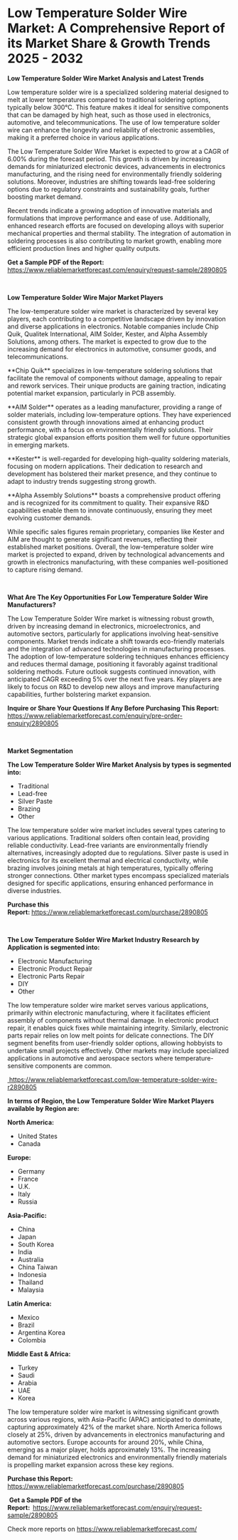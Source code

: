 <p><h1>Low Temperature Solder Wire Market: A Comprehensive Report of its Market Share & Growth Trends 2025 - 2032</h1></p><p><strong>Low Temperature Solder Wire Market Analysis and Latest Trends</strong></p>
<p><p>Low temperature solder wire is a specialized soldering material designed to melt at lower temperatures compared to traditional soldering options, typically below 300°C. This feature makes it ideal for sensitive components that can be damaged by high heat, such as those used in electronics, automotive, and telecommunications. The use of low temperature solder wire can enhance the longevity and reliability of electronic assemblies, making it a preferred choice in various applications.</p><p>The Low Temperature Solder Wire Market is expected to grow at a CAGR of 6.00% during the forecast period. This growth is driven by increasing demands for miniaturized electronic devices, advancements in electronics manufacturing, and the rising need for environmentally friendly soldering solutions. Moreover, industries are shifting towards lead-free soldering options due to regulatory constraints and sustainability goals, further boosting market demand. </p><p>Recent trends indicate a growing adoption of innovative materials and formulations that improve performance and ease of use. Additionally, enhanced research efforts are focused on developing alloys with superior mechanical properties and thermal stability. The integration of automation in soldering processes is also contributing to market growth, enabling more efficient production lines and higher quality outputs.</p></p>
<p><strong>Get a Sample PDF of the Report:&nbsp;</strong> <a href="https://www.reliablemarketforecast.com/enquiry/request-sample/2890805?utm_campaign=2633&utm_medium=2&utm_source=Github&utm_content=ia&utm_term=14032025&utm_id=low-temperature-solder-wire">https://www.reliablemarketforecast.com/enquiry/request-sample/2890805</a></p>
<p>&nbsp;</p>
<p><strong>Low Temperature Solder Wire Major Market Players</strong></p>
<p><p>The low-temperature solder wire market is characterized by several key players, each contributing to a competitive landscape driven by innovation and diverse applications in electronics. Notable companies include Chip Quik, Qualitek International, AIM Solder, Kester, and Alpha Assembly Solutions, among others. The market is expected to grow due to the increasing demand for electronics in automotive, consumer goods, and telecommunications.</p><p>**Chip Quik** specializes in low-temperature soldering solutions that facilitate the removal of components without damage, appealing to repair and rework services. Their unique products are gaining traction, indicating potential market expansion, particularly in PCB assembly.</p><p>**AIM Solder** operates as a leading manufacturer, providing a range of solder materials, including low-temperature options. They have experienced consistent growth through innovations aimed at enhancing product performance, with a focus on environmentally friendly solutions. Their strategic global expansion efforts position them well for future opportunities in emerging markets.</p><p>**Kester** is well-regarded for developing high-quality soldering materials, focusing on modern applications. Their dedication to research and development has bolstered their market presence, and they continue to adapt to industry trends suggesting strong growth.</p><p>**Alpha Assembly Solutions** boasts a comprehensive product offering and is recognized for its commitment to quality. Their expansive R&D capabilities enable them to innovate continuously, ensuring they meet evolving customer demands.</p><p>While specific sales figures remain proprietary, companies like Kester and AIM are thought to generate significant revenues, reflecting their established market positions. Overall, the low-temperature solder wire market is projected to expand, driven by technological advancements and growth in electronics manufacturing, with these companies well-positioned to capture rising demand.</p></p>
<p>&nbsp;</p>
<p><strong>What Are The Key Opportunities For Low Temperature Solder Wire Manufacturers?</strong></p>
<p><p>The Low Temperature Solder Wire market is witnessing robust growth, driven by increasing demand in electronics, microelectronics, and automotive sectors, particularly for applications involving heat-sensitive components. Market trends indicate a shift towards eco-friendly materials and the integration of advanced technologies in manufacturing processes. The adoption of low-temperature soldering techniques enhances efficiency and reduces thermal damage, positioning it favorably against traditional soldering methods. Future outlook suggests continued innovation, with anticipated CAGR exceeding 5% over the next five years. Key players are likely to focus on R&D to develop new alloys and improve manufacturing capabilities, further bolstering market expansion.</p></p>
<p><strong>Inquire or Share Your Questions If Any Before Purchasing This Report:</strong> <a href="https://www.reliablemarketforecast.com/enquiry/pre-order-enquiry/2890805?utm_campaign=2633&utm_medium=2&utm_source=Github&utm_content=ia&utm_term=14032025&utm_id=low-temperature-solder-wire">https://www.reliablemarketforecast.com/enquiry/pre-order-enquiry/2890805</a></p>
<p>&nbsp;</p>
<p><strong>Market Segmentation</strong></p>
<p><strong>The Low Temperature Solder Wire Market Analysis by types is segmented into:</strong></p>
<p><ul><li>Traditional</li><li>Lead-free</li><li>Silver Paste</li><li>Brazing</li><li>Other</li></ul></p>
<p><p>The low temperature solder wire market includes several types catering to various applications. Traditional solders often contain lead, providing reliable conductivity. Lead-free variants are environmentally friendly alternatives, increasingly adopted due to regulations. Silver paste is used in electronics for its excellent thermal and electrical conductivity, while brazing involves joining metals at high temperatures, typically offering stronger connections. Other market types encompass specialized materials designed for specific applications, ensuring enhanced performance in diverse industries.</p></p>
<p><strong>Purchase this Report:&nbsp;</strong><a href="https://www.reliablemarketforecast.com/purchase/2890805?utm_campaign=2633&utm_medium=2&utm_source=Github&utm_content=ia&utm_term=14032025&utm_id=low-temperature-solder-wire">https://www.reliablemarketforecast.com/purchase/2890805</a></p>
<p>&nbsp;</p>
<p><strong>The Low Temperature Solder Wire Market Industry Research by Application is segmented into:</strong></p>
<p><ul><li>Electronic Manufacturing</li><li>Electronic Product Repair</li><li>Electronic Parts Repair</li><li>DIY</li><li>Other</li></ul></p>
<p><p>The low temperature solder wire market serves various applications, primarily within electronic manufacturing, where it facilitates efficient assembly of components without thermal damage. In electronic product repair, it enables quick fixes while maintaining integrity. Similarly, electronic parts repair relies on low melt points for delicate connections. The DIY segment benefits from user-friendly solder options, allowing hobbyists to undertake small projects effectively. Other markets may include specialized applications in automotive and aerospace sectors where temperature-sensitive components are common.</p></p>
<p><a href="https://www.reliablemarketforecast.com/low-temperature-solder-wire-r2890805?utm_campaign=2633&utm_medium=2&utm_source=Github&utm_content=ia&utm_term=14032025&utm_id=low-temperature-solder-wire">&nbsp;https://www.reliablemarketforecast.com/low-temperature-solder-wire-r2890805</a></p>
<p><strong>In terms of Region, the Low Temperature Solder Wire Market Players available by Region are:</strong></p>
<p>
    <p> <strong> North America: </strong>
        <ul>
            <li>United States</li>
            <li>Canada</li>
        </ul>
        </p> 
    <p> <strong> Europe: </strong>
        <ul>
            <li>Germany</li>
            <li>France</li>
            <li>U.K.</li>
            <li>Italy</li>
            <li>Russia</li>
        </ul>
        </p> 
    <p> <strong> Asia-Pacific: </strong>
        <ul>
            <li>China</li>
            <li>Japan</li>
            <li>South Korea</li>
            <li>India</li>
            <li>Australia</li>
            <li>China Taiwan</li>
            <li>Indonesia</li>
            <li>Thailand</li>
            <li>Malaysia</li>
        </ul>
        </p> 
    <p> <strong> Latin America: </strong>
        <ul>
            <li>Mexico</li>
            <li>Brazil</li>
            <li>Argentina Korea</li>
            <li>Colombia</li>
        </ul>
        </p> 
    <p> <strong> Middle East & Africa: </strong>
        <ul>
            <li>Turkey</li>
            <li>Saudi</li>
            <li>Arabia</li>
            <li>UAE</li>
            <li>Korea</li>
        </ul>
    </p>
    </p>
<p><p>The low temperature solder wire market is witnessing significant growth across various regions, with Asia-Pacific (APAC) anticipated to dominate, capturing approximately 42% of the market share. North America follows closely at 25%, driven by advancements in electronics manufacturing and automotive sectors. Europe accounts for around 20%, while China, emerging as a major player, holds approximately 13%. The increasing demand for miniaturized electronics and environmentally friendly materials is propelling market expansion across these key regions.</p></p>
<p><strong>Purchase this Report: </strong><a href="https://www.reliablemarketforecast.com/purchase/2890805?utm_campaign=2633&utm_medium=2&utm_source=Github&utm_content=ia&utm_term=14032025&utm_id=low-temperature-solder-wire">https://www.reliablemarketforecast.com/purchase/2890805</a></p>
<p>&nbsp;<strong>Get a Sample PDF of the Report:&nbsp;&nbsp;</strong><a href="https://www.reliablemarketforecast.com/enquiry/request-sample/2890805?utm_campaign=2633&utm_medium=2&utm_source=Github&utm_content=ia&utm_term=14032025&utm_id=low-temperature-solder-wire">https://www.reliablemarketforecast.com/enquiry/request-sample/2890805</a></p>
<p><strong></strong></p>
<p>Check more reports on <a href="https://www.reliablemarketforecast.com/?utm_campaign=2633&utm_medium=2&utm_source=Github&utm_content=ia&utm_term=14032025&utm_id=low-temperature-solder-wire">https://www.reliablemarketforecast.com/</a></p>